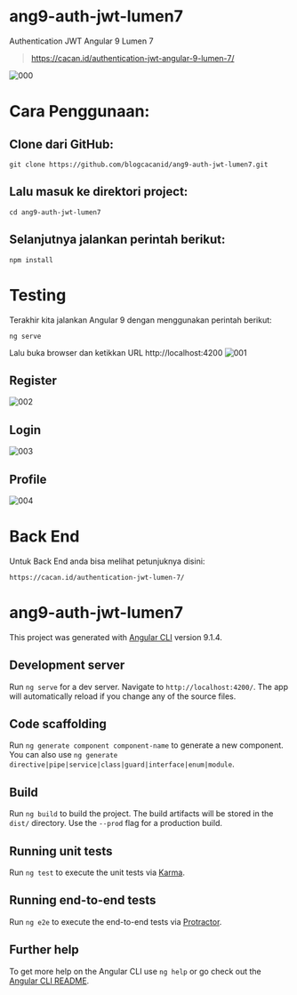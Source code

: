 # ang9-auth-jwt-lumen7
Authentication JWT Angular 9 Lumen 7

> https://cacan.id/authentication-jwt-angular-9-lumen-7/

![000](https://user-images.githubusercontent.com/51890752/98546003-e5d9ec80-22c8-11eb-9ac2-52e504675bc1.jpg)


# Cara Penggunaan:

## Clone dari GitHub:

	git clone https://github.com/blogcacanid/ang9-auth-jwt-lumen7.git

## Lalu masuk ke direktori project:

	cd ang9-auth-jwt-lumen7

## Selanjutnya jalankan perintah berikut:

	npm install

# Testing
Terakhir kita jalankan Angular 9 dengan menggunakan perintah berikut:

	ng serve

Lalu buka browser dan ketikkan URL http://localhost:4200
![001](https://user-images.githubusercontent.com/51890752/98546066-fab68000-22c8-11eb-8b61-f80cd539b6c3.jpg)



## Register
![002](https://user-images.githubusercontent.com/51890752/98546096-05711500-22c9-11eb-88de-0eaf5eccd939.jpg)


## Login
![003](https://user-images.githubusercontent.com/51890752/98546130-0efa7d00-22c9-11eb-8197-a22bbebd571e.jpg)


## Profile
![004](https://user-images.githubusercontent.com/51890752/98546156-1752b800-22c9-11eb-9178-0c840c1d41a4.jpg)


# Back End
Untuk Back End anda bisa melihat petunjuknya disini:

	https://cacan.id/authentication-jwt-lumen-7/
	

# ang9-auth-jwt-lumen7

This project was generated with [Angular CLI](https://github.com/angular/angular-cli) version 9.1.4.

## Development server

Run `ng serve` for a dev server. Navigate to `http://localhost:4200/`. The app will automatically reload if you change any of the source files.

## Code scaffolding

Run `ng generate component component-name` to generate a new component. You can also use `ng generate directive|pipe|service|class|guard|interface|enum|module`.

## Build

Run `ng build` to build the project. The build artifacts will be stored in the `dist/` directory. Use the `--prod` flag for a production build.

## Running unit tests

Run `ng test` to execute the unit tests via [Karma](https://karma-runner.github.io).

## Running end-to-end tests

Run `ng e2e` to execute the end-to-end tests via [Protractor](http://www.protractortest.org/).

## Further help

To get more help on the Angular CLI use `ng help` or go check out the [Angular CLI README](https://github.com/angular/angular-cli/blob/master/README.md).
